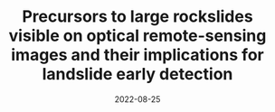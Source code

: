 ---
title: "Precursors to large rockslides visible on optical remote-sensing images and their implications for landslide early detection"
collection: publications
permalink: /publications/2022-landslide-precursors
date: 2022-08-25
venue: 'Landslides'
paperurl: '/files/2022-landslide-precursors.pdf'
link: 'https://doi.org/10.1007/s10346-022-01960-1'
citation: 'Li W, Zhan W*, Lu H, Xu Q, Pei X, Wang D, Huang R, Ge D (2022). Precursors to large rockslides visible on optical remote-sensing images and their implications for landslide early detection. Landslides. doi:10.1007/s10346-022-01960-1'
---